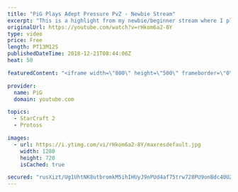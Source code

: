 ```yaml
---
title: "PiG Plays Adept Pressure PvZ - Newbie Stream"
excerpt: "This is a highlight from my newbie/beginner stream where I play a PvZ adept opening, focusing on having a clear and simple build order with pressure built in to stop a zergs economy getting out of control. I also talk about learning how to win in the early and midgame stages off an opening before moving"
originalUrl: https://youtube.com/watch?v=rHkom6a2-8Y
type: video
price: Free
length: PT13M12S
publishedDateTime: 2018-12-21T08:44:06Z
heat: 50

featuredContent: "<iframe width=\"800\" height=\"500\" frameborder=\"0\" src=\"https://www.youtube.com/embed/rHkom6a2-8Y\" allow=\"accelerometer; autoplay; encrypted-media; gyroscope; picture-in-picture\" allowfullscreen></iframe>"

provider:
  name: PiG
  domain: youtube.com

topics:
  - StarCraft 2
  - Protoss

images:
  - url: https://i.ytimg.com/vi/rHkom6a2-8Y/maxresdefault.jpg
    width: 1280
    height: 720
    isCached: true

secured: "rusXizt/Ug1UhtNK8utbromkM5ihIHUyJ9nPUd4af75trw728PU9onBdc40UZjvZW7AQWmL4bKTqLi6NLWScoLMY/+ULJ26WNE8Ay3smcOwRNwzmDs/v3J/Xi43+0WP8WWytgPxIy6VEAB2LYqL/u6NygqdaA9wwcjYre39ObfRJ2UrfXHI3zOhVVP3DjfeFPTcpjYlAyYNkjdh9ZRs8CCgF2/eXYTaF5NZdPYUNHWiLZY+qndPf6bJH7Czlb/nXUTHDIqYRuR/ZmYST4Sas9TLqAN6INL9HET1b7C1vQAoyLYxVsGt+4icBU1I2X/9+YZPPdLyEe2o2yxRF18PIq2+cBMGb2ioC7H4xUzBwvtTKbHRnKbWAVkw6WDbPVk0eduT38NSKkg2IZO5ONaFWct2UZHY0RwKsRIp4eeitcw8=;TqTKk7dQ2fxvK+mXl23d+g=="
---
```


